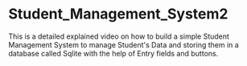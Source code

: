 # Student_Management_System2
This is a detailed explained video on how to build a simple Student Management System to manage Student's Data and storing them in a database called Sqlite with the help of Entry fields and buttons.
